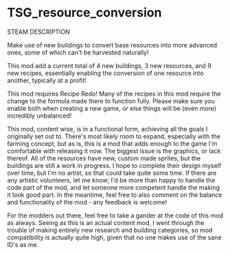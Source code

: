 # TSG_resource_conversion
 
STEAM DESCRIPTION

Make use of new buildings to convert base resources into more advanced ones, some of which can't be harvested naturally!

This mod add a current total of 4 new buildings, 3 new resources, and 9 new recipes, essentially enabling the conversion of one resource into another, typically at a profit!

This mod requires Recipe Redo! Many of the recipes in this mod require the change to the formula made there to function fully. Please make sure you enable both when creating a new game, or else things will be (even more) incredibly unbalanced!

This mod, content wise, is in a functional form, achieving all the goals I originally set out to. There's most likely room to expand, especially with the farming concept, but as is, this is a mod that adds enough to the game I'm comfortable with releasing it now. The biggest issue is the graphics, or lack thereof. All of the resources have new, custom made sprites, but the buildings are still a work in progress. I hope to complete their design myself over time, but I'm no artist, so that could take quite some time. If there are any artistic volunteers, let me know; I'd be more than happy to handle the code part of the mod, and let someone more competent handle the making it look good part. In the meantime, feel free to also comment on the balance and functionality of the mod - any feedback is welcome!

For the modders out there, feel free to take a gander at the code of this mod as always. Seeing as this is an actual content mod, I went through the trouble of making entirely new research and building categories, so mod compatibility is actually quite high, given that no one makes use of the sane ID's as me.